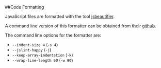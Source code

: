 ##Code Formatting

JavaScript files are formatted with the tool [jsbeautifier][1].

A command line version of this formatter can be obtained from their [github][2].

The command line options for the formatter are:

* `--indent-size 4` (`-s 4`)
* `--jslint-happy` (`-j`)
* `--keep-array-indentation` (`-k`)
* `--wrap-line-length 90` (`-w 90`)

[1]: http://jsbeautifier.org
[2]: https://github.com/einars/js-beautify
